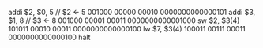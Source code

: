 addi $2, $0, 5 // $2 <- 5
001000 00000 00010 0000000000000101
addi $3, $1, 8 // $3 <- 8
001000 00001 00011 0000000000001000
sw $2, $3(4)
101011 00010 00011 0000000000000100
lw $7, $3(4)
100011 00111 00011 0000000000000100
halt